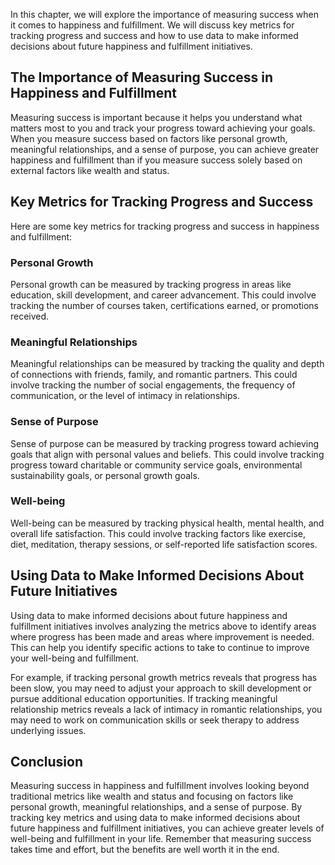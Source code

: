 
In this chapter, we will explore the importance of measuring success when it comes to happiness and fulfillment. We will discuss key metrics for tracking progress and success and how to use data to make informed decisions about future happiness and fulfillment initiatives.

The Importance of Measuring Success in Happiness and Fulfillment
----------------------------------------------------------------

Measuring success is important because it helps you understand what matters most to you and track your progress toward achieving your goals. When you measure success based on factors like personal growth, meaningful relationships, and a sense of purpose, you can achieve greater happiness and fulfillment than if you measure success solely based on external factors like wealth and status.

Key Metrics for Tracking Progress and Success
---------------------------------------------

Here are some key metrics for tracking progress and success in happiness and fulfillment:

### Personal Growth

Personal growth can be measured by tracking progress in areas like education, skill development, and career advancement. This could involve tracking the number of courses taken, certifications earned, or promotions received.

### Meaningful Relationships

Meaningful relationships can be measured by tracking the quality and depth of connections with friends, family, and romantic partners. This could involve tracking the number of social engagements, the frequency of communication, or the level of intimacy in relationships.

### Sense of Purpose

Sense of purpose can be measured by tracking progress toward achieving goals that align with personal values and beliefs. This could involve tracking progress toward charitable or community service goals, environmental sustainability goals, or personal growth goals.

### Well-being

Well-being can be measured by tracking physical health, mental health, and overall life satisfaction. This could involve tracking factors like exercise, diet, meditation, therapy sessions, or self-reported life satisfaction scores.

Using Data to Make Informed Decisions About Future Initiatives
--------------------------------------------------------------

Using data to make informed decisions about future happiness and fulfillment initiatives involves analyzing the metrics above to identify areas where progress has been made and areas where improvement is needed. This can help you identify specific actions to take to continue to improve your well-being and fulfillment.

For example, if tracking personal growth metrics reveals that progress has been slow, you may need to adjust your approach to skill development or pursue additional education opportunities. If tracking meaningful relationship metrics reveals a lack of intimacy in romantic relationships, you may need to work on communication skills or seek therapy to address underlying issues.

Conclusion
----------

Measuring success in happiness and fulfillment involves looking beyond traditional metrics like wealth and status and focusing on factors like personal growth, meaningful relationships, and a sense of purpose. By tracking key metrics and using data to make informed decisions about future happiness and fulfillment initiatives, you can achieve greater levels of well-being and fulfillment in your life. Remember that measuring success takes time and effort, but the benefits are well worth it in the end.

